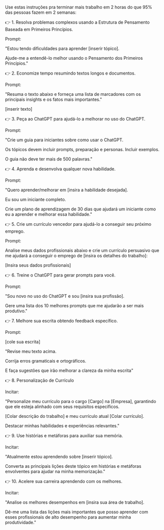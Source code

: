 Use estas instruções pra terminar mais trabalho em 2 horas do que 95% das pessoas fazem em 2 semanas:

👉 1. Resolva problemas complexos usando a Estrutura de Pensamento Baseada em Primeiros Princípios.

Prompt:

"Estou tendo dificuldades para aprender [inserir tópico].

Ajude-me a entendê-lo melhor usando o Pensamento dos Primeiros Princípios."

👉 2. Economize tempo resumindo textos longos e documentos.

Prompt:

"Resuma o texto abaixo e forneça uma lista de marcadores com os principais insights e os fatos mais importantes."

[inserir texto]

👉 3. Peça ao ChatGPT para ajudá-lo a melhorar no uso do ChatGPT.

Prompt:

"Crie um guia para iniciantes sobre como usar o ChatGPT.

Os tópicos devem incluir prompts, preparação e personas. Incluir exemplos.

O guia não deve ter mais de 500 palavras."

👉 4. Aprenda e desenvolva qualquer nova habilidade.

Prompt:

"Quero aprender/melhorar em [insira a habilidade desejada].

Eu sou um iniciante completo.

Crie um plano de aprendizagem de 30 dias que ajudará um iniciante como eu a aprender e melhorar essa habilidade."

👉 5. Crie um currículo vencedor para ajudá-lo a conseguir seu próximo emprego.

Prompt:

Analise meus dados profissionais abaixo e crie um currículo persuasivo que me ajudará a conseguir o emprego de [insira os detalhes do trabalho]:

[Insira seus dados profissionais]

👉 6. Treine o ChatGPT para gerar prompts para você.

Prompt:

"Sou novo no uso do ChatGPT e sou [insira sua profissão].

Gere uma lista dos 10 melhores prompts que me ajudarão a ser mais produtivo."

👉 7. Melhore sua escrita obtendo feedback específico.

Prompt:

[cole sua escrita]

"Revise meu texto acima.

Corrija erros gramaticais e ortográficos.

E faça sugestões que irão melhorar a clareza da minha escrita"

👉 8. Personalização de Currículo

Incitar:

"Personalize meu currículo para o cargo [Cargo] na [Empresa], garantindo que ele esteja alinhado com seus requisitos específicos.

[Colar descrição do trabalho] e meu currículo atual [Colar currículo].

Destacar minhas habilidades e experiências relevantes."

👉 9. Use histórias e metáforas para auxiliar sua memória.

Incitar:

"Atualmente estou aprendendo sobre [inserir tópico].

Converta as principais lições deste tópico em histórias e metáforas envolventes para ajudar na minha memorização."

👉 10. Acelere sua carreira aprendendo com os melhores.

Incitar:

"Analise os melhores desempenhos em [insira sua área de trabalho].

Dê-me uma lista das lições mais importantes que posso aprender com esses profissionais de alto desempenho para aumentar minha produtividade."